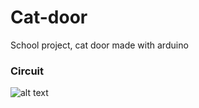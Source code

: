 # Cat-door
School project, cat door made with arduino

### Circuit

![alt text](https://image.ibb.co/nBXBqn/Grupp_arbete.png)

